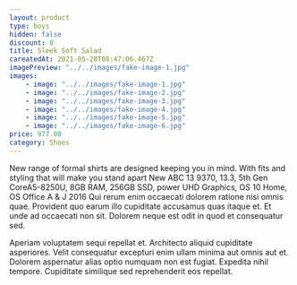 ```yaml
---
layout: product
type: boys
hidden: false
discount: 0
title: Sleek Soft Salad
careatedAt: 2021-05-28T08:47:06.467Z
imagePreview: "../../images/fake-image-1.jpg"
images:
    - image: "../../images/fake-image-1.jpg"
    - image: "../../images/fake-image-2.jpg"
    - image: "../../images/fake-image-3.jpg"
    - image: "../../images/fake-image-4.jpg"
    - image: "../../images/fake-image-5.jpg"
    - image: "../../images/fake-image-6.jpg"
price: 977.00
category: Shoes
---
```

New range of formal shirts are designed keeping you in mind. With fits and styling that will make you stand apart
New ABC 13 9370, 13.3, 5th Gen CoreA5-8250U, 8GB RAM, 256GB SSD, power UHD Graphics, OS 10 Home, OS Office A & J 2016
Qui rerum enim occaecati dolorem ratione nisi omnis quae. Provident quo earum illo cupiditate accusamus quas itaque et. Et unde ad occaecati non sit. Dolorem neque est odit in quod et consequatur sed.
 Aperiam voluptatem sequi repellat et. Architecto aliquid cupiditate asperiores. Velit consequatur excepturi enim ullam minima aut omnis aut et. Dolorem aspernatur alias optio numquam non est fugiat. Expedita nihil tempore. Cupiditate similique sed reprehenderit eos repellat.
